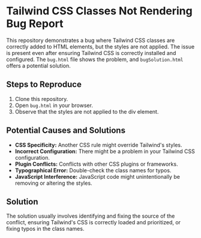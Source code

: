 # Tailwind CSS Classes Not Rendering Bug Report

This repository demonstrates a bug where Tailwind CSS classes are correctly added to HTML elements, but the styles are not applied. The issue is present even after ensuring Tailwind CSS is correctly installed and configured.  The `bug.html` file shows the problem, and `bugSolution.html` offers a potential solution.

## Steps to Reproduce

1. Clone this repository.
2. Open `bug.html` in your browser.
3. Observe that the styles are not applied to the div element.

## Potential Causes and Solutions

* **CSS Specificity:** Another CSS rule might override Tailwind's styles. 
* **Incorrect Configuration:** There might be a problem in your Tailwind CSS configuration.
* **Plugin Conflicts:** Conflicts with other CSS plugins or frameworks.
* **Typographical Error:** Double-check the class names for typos.
* **JavaScript Interference:** JavaScript code might unintentionally be removing or altering the styles.

## Solution

The solution usually involves identifying and fixing the source of the conflict, ensuring Tailwind's CSS is correctly loaded and prioritized, or fixing typos in the class names.